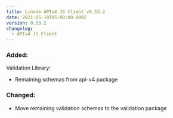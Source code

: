 ```yaml
---
title: Linode APIv4 JS Client v0.53.2
date: 2021-05-18T05:00:00.000Z
version: 0.53.2
changelog:
  - APIv4 JS Client
---
```


### Added:

Validation Library:
- Remaining schemas from api-v4 package

### Changed:
- Move remaining validation schemas to the validation package
